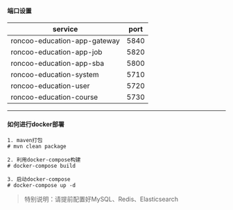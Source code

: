 #### 端口设置
|              service              |       port      | 
| --------------------------------- | --------------- |
| roncoo-education-app-gateway      |     5840        |
| roncoo-education-app-job          |     5820        |
| roncoo-education-app-sba          |     5800        |
| roncoo-education-system           |     5710        |
| roncoo-education-user             |     5720        |
| roncoo-education-course           |     5730        |
-------------------------------------------------------

#### 如何进行docker部署
```
1. maven打包
# mvn clean package

2. 利用docker-compose构建
# docker-compose build

3. 启动docker-compose
# docker-compose up -d
```
> 特别说明：请提前配置好MySQL、Redis、Elasticsearch  

